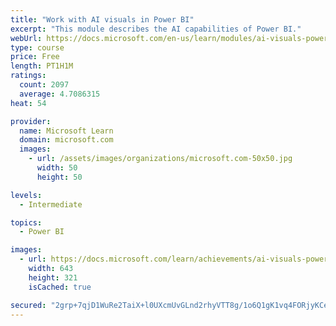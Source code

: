 ```yaml
---
title: "Work with AI visuals in Power BI"
excerpt: "This module describes the AI capabilities of Power BI."
webUrl: https://docs.microsoft.com/en-us/learn/modules/ai-visuals-power-bi/
type: course
price: Free
length: PT1H1M
ratings:
  count: 2097
  average: 4.7086315
heat: 54

provider:
  name: Microsoft Learn
  domain: microsoft.com
  images:
    - url: /assets/images/organizations/microsoft.com-50x50.jpg
      width: 50
      height: 50

levels:
  - Intermediate

topics:
  - Power BI

images:
  - url: https://docs.microsoft.com/learn/achievements/ai-visuals-power-bi-social.png
    width: 643
    height: 321
    isCached: true

secured: "2grp+7qjD1WuRe2TaiX+l0UXcmUvGLnd2rhyVTT8g/1o6Q1gK1vq4FORjyKCeuGqq3hQL7gXshdEey4pKugJOLj2vqXpdPZnLPixEHg/MU3JXGaBrEHgY1jmOOWCEdjlyiJb8h+DicL4KrUGT5t17tXvRgNwV83YUB3rb01mkpICtgE4G65U7M/EF/ylnJeiu/6XUAeqZFLxD0GgejC/7ju3vICmI+7OJ4zsdQ0Z7iKVUFHlJHWH6hEwfKQOTVkiCUSIxWchkGnyLt9tGrJirh1lcxjWlKADSLnmqZgVCxTa29t6/OBwqqOsoSUxkGtxIHQnpim5Bg8+gaV61XLmyYLLQlDfY1cJRsRR95ne+8wtF7UZR/+r9DwAP6H24DmNet7FsH0NnTLhfjxl/PfBewUuB0GiGKhiIiwRfxrP+5o=;FDaGspd8lIv5JRlT9IdpaA=="
---
```


